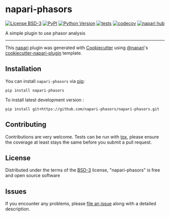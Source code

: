# napari-phasors

[![License BSD-3](https://img.shields.io/pypi/l/napari-phasors.svg?color=green)](https://github.com/napari-phasors/napari-phasors/raw/main/LICENSE)
[![PyPI](https://img.shields.io/pypi/v/napari-phasors.svg?color=green)](https://pypi.org/project/napari-phasors)
[![Python Version](https://img.shields.io/pypi/pyversions/napari-phasors.svg?color=green)](https://python.org)
[![tests](https://github.com/napari-phasors/napari-phasors/workflows/tests/badge.svg)](https://github.com/napari-phasors/napari-phasors/actions)
[![codecov](https://codecov.io/gh/napari-phasors/napari-phasors/branch/main/graph/badge.svg)](https://codecov.io/gh/napari-phasors/napari-phasors)
[![napari hub](https://img.shields.io/endpoint?url=https://api.napari-hub.org/shields/napari-phasors)](https://napari-hub.org/plugins/napari-phasors)

A simple plugin to use phasor analysis

----------------------------------

This [napari] plugin was generated with [Cookiecutter] using [@napari]'s [cookiecutter-napari-plugin] template.

<!--
Don't miss the full getting started guide to set up your new package:
https://github.com/napari/cookiecutter-napari-plugin#getting-started

and review the napari docs for plugin developers:
https://napari.org/stable/plugins/index.html
-->

## Installation

You can install `napari-phasors` via [pip]:

    pip install napari-phasors



To install latest development version :

    pip install git+https://github.com/napari-phasors/napari-phasors.git


## Contributing

Contributions are very welcome. Tests can be run with [tox], please ensure
the coverage at least stays the same before you submit a pull request.

## License

Distributed under the terms of the [BSD-3] license,
"napari-phasors" is free and open source software

## Issues

If you encounter any problems, please [file an issue] along with a detailed description.

[napari]: https://github.com/napari/napari
[Cookiecutter]: https://github.com/audreyr/cookiecutter
[@napari]: https://github.com/napari
[MIT]: http://opensource.org/licenses/MIT
[BSD-3]: http://opensource.org/licenses/BSD-3-Clause
[GNU GPL v3.0]: http://www.gnu.org/licenses/gpl-3.0.txt
[GNU LGPL v3.0]: http://www.gnu.org/licenses/lgpl-3.0.txt
[Apache Software License 2.0]: http://www.apache.org/licenses/LICENSE-2.0
[Mozilla Public License 2.0]: https://www.mozilla.org/media/MPL/2.0/index.txt
[cookiecutter-napari-plugin]: https://github.com/napari/cookiecutter-napari-plugin

[file an issue]: https://github.com/napari-phasors/napari-phasors/issues

[napari]: https://github.com/napari/napari
[tox]: https://tox.readthedocs.io/en/latest/
[pip]: https://pypi.org/project/pip/
[PyPI]: https://pypi.org/

